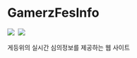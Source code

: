 # GamerzFesInfo

<p>
  <image src="https://img.shields.io/badge/frontend-React.js-%2361dafb?style=flat-square&logo=react"/>&nbsp
  <image src="https://img.shields.io/badge/backend-Koa.js-%2362d5d3?style=flat-square&logo=node.js"/>&nbsp
</p>

게등위의 실시간 심의정보를 제공하는 웹 사이트
